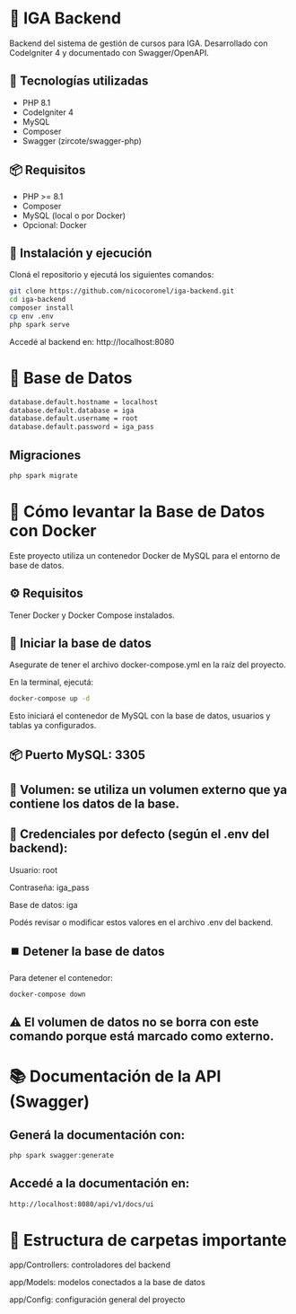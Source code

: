 # 📄 IGA Backend

Backend del sistema de gestión de cursos para IGA. Desarrollado con CodeIgniter 4 y documentado con Swagger/OpenAPI.

## 🚀 Tecnologías utilizadas

- PHP 8.1
- CodeIgniter 4
- MySQL
- Composer
- Swagger (zircote/swagger-php)

## 📦 Requisitos

- PHP >= 8.1
- Composer
- MySQL (local o por Docker)
- Opcional: Docker

## 🔧 Instalación y ejecución

Cloná el repositorio y ejecutá los siguientes comandos:

```bash
git clone https://github.com/nicocoronel/iga-backend.git
cd iga-backend
composer install
cp env .env
php spark serve
```

Accedé al backend en: http://localhost:8080

# 🧪 Base de Datos

```bash
database.default.hostname = localhost
database.default.database = iga
database.default.username = root
database.default.password = iga_pass
```

## Migraciones

```bash
php spark migrate
```

# 🐳 Cómo levantar la Base de Datos con Docker

Este proyecto utiliza un contenedor Docker de MySQL para el entorno de base de datos.

## ⚙️ Requisitos

Tener Docker y Docker Compose instalados.

## 🚀 Iniciar la base de datos

Asegurate de tener el archivo docker-compose.yml en la raíz del proyecto.

En la terminal, ejecutá:

```bash
docker-compose up -d
```
Esto iniciará el contenedor de MySQL con la base de datos, usuarios y tablas ya configurados.

## 📦 Puerto MySQL: 3305

## 📁 Volumen: se utiliza un volumen externo que ya contiene los datos de la base.

## 🔐 Credenciales por defecto (según el .env del backend):

Usuario: root

Contraseña: iga_pass

Base de datos: iga

Podés revisar o modificar estos valores en el archivo .env del backend.

## ⏹️ Detener la base de datos

Para detener el contenedor:

```bash
docker-compose down
```

## ⚠️ El volumen de datos no se borra con este comando porque está marcado como externo.

# 📚 Documentación de la API (Swagger)

## Generá la documentación con:

```bash
php spark swagger:generate
```

## Accedé a la documentación en: 

```bash
http://localhost:8080/api/v1/docs/ui
```

# 📁 Estructura de carpetas importante

app/Controllers: controladores del backend

app/Models: modelos conectados a la base de datos

app/Config: configuración general del proyecto

